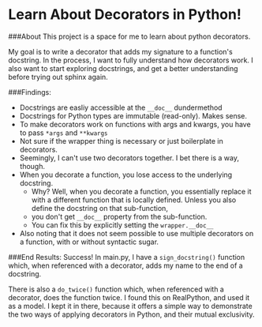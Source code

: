 # Learn About Decorators in Python!

###About
This project is a space for me to learn about python decorators. 

My goal is to write a decorator that adds my signature to a function's docstring.
In the process, I want to fully understand how decorators work. 
I also want to start exploring docstrings, and get a better understanding before trying out sphinx again.

###Findings:
  - Docstrings are easliy accessible at the `__doc__` dundermethod
  - Docstrings for Python types are immutable (read-only). Makes sense. 
  - To make decorators work on functions with args and kwargs, 
    you have to pass `*args` and `**kwargs`
  - Not sure if the wrapper thing is necessary or just boilerplate in decorators. 
  - Seemingly, I can't use two decorators together. 
    I bet there is a way, though.
  - When you decorate a function, you lose access to the underlying docstring.
    - Why? Well, when you decorate a function, you essentially 
      replace it with a different function that is locally defined. 
      Unless you also define the docstring on that sub-function, 
    - you don't get `__doc__` property from the sub-function.
    - You can fix this by explicitly setting the `wrapper.__doc__`
  - Also noting that it does not seem possible to use 
    multiple decorators on a function, with or without syntactic sugar.


###End Results: 
Success! In main.py, I have a `sign_docstring()` function 
which, when referenced with a decorator, 
adds my name to the end of a docstring.

There is also a `do_twice()` function 
which, when referenced with a decorator,
does the function twice. 
I found this on RealPython, and used it as a model. 
I kept it in there, because it offers a simple way 
to demonstrate the two ways of applying decorators in Python, 
and their mutual exclusivity.


